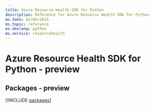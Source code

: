 ```yaml
---
title: Azure Resource Health SDK for Python
description: Reference for Azure Resource Health SDK for Python
ms.date: 02/04/2025
ms.topic: reference
ms.devlang: python
ms.service: resourcehealth
---
```

# Azure Resource Health SDK for Python - preview
## Packages - preview
[!INCLUDE [packages](resource-health-index.md)]